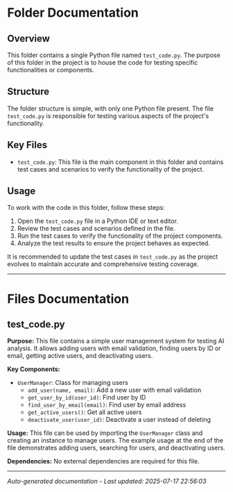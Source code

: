 # Folder Documentation

## Overview
This folder contains a single Python file named `test_code.py`. The purpose of this folder in the project is to house the code for testing specific functionalities or components.

## Structure
The folder structure is simple, with only one Python file present. The file `test_code.py` is responsible for testing various aspects of the project's functionality.

## Key Files
- `test_code.py`: This file is the main component in this folder and contains test cases and scenarios to verify the functionality of the project.

## Usage
To work with the code in this folder, follow these steps:
1. Open the `test_code.py` file in a Python IDE or text editor.
2. Review the test cases and scenarios defined in the file.
3. Run the test cases to verify the functionality of the project components.
4. Analyze the test results to ensure the project behaves as expected.

It is recommended to update the test cases in `test_code.py` as the project evolves to maintain accurate and comprehensive testing coverage.

---

# Files Documentation

## test_code.py

**Purpose:** This file contains a simple user management system for testing AI analysis. It allows adding users with email validation, finding users by ID or email, getting active users, and deactivating users.

**Key Components:**
- `UserManager`: Class for managing users
  - `add_user(name, email)`: Add a new user with email validation
  - `get_user_by_id(user_id)`: Find user by ID
  - `find_user_by_email(email)`: Find user by email address
  - `get_active_users()`: Get all active users
  - `deactivate_user(user_id)`: Deactivate a user instead of deleting

**Usage:** This file can be used by importing the `UserManager` class and creating an instance to manage users. The example usage at the end of the file demonstrates adding users, searching for users, and deactivating users.

**Dependencies:** No external dependencies are required for this file.

---
*Auto-generated documentation - Last updated: 2025-07-17 22:56:03*
